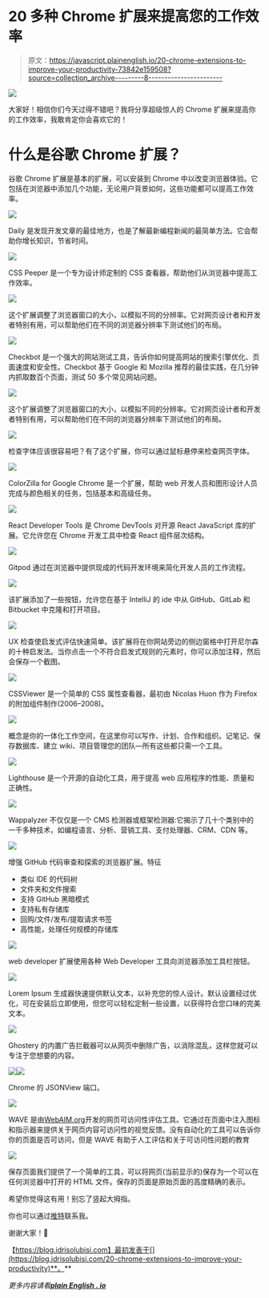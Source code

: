# 20 多种 Chrome 扩展来提高您的工作效率

> 原文：<https://javascript.plainenglish.io/20-chrome-extensions-to-improve-your-productivity-73842e159508?source=collection_archive---------8----------------------->

![](img/c54f645a8bc5b4e3ef87c90c4a89875b.png)

大家好！相信你们今天过得不错吧？我将分享超级惊人的 Chrome 扩展来提高你的工作效率，我敢肯定你会喜欢它的！

# 什么是谷歌 Chrome 扩展？

谷歌 Chrome 扩展是基本的扩展，可以安装到 Chrome 中以改变浏览器体验。它包括在浏览器中添加几个功能，无论用户背景如何，这些功能都可以提高工作效率。

![](img/844c546dfa63e9e3c6cff73045d67af6.png)

Daily 是发现开发文章的最佳地方，也是了解最新编程新闻的最简单方法。它会帮助你增长知识，节省时间。

![](img/aeee0243f3c8959ebabcef042dd06538.png)

CSS Peeper 是一个专为设计师定制的 CSS 查看器，帮助他们从浏览器中提高工作效率。

![](img/d31808d20d1006b0e77f12e833034830.png)

这个扩展调整了浏览器窗口的大小，以模拟不同的分辨率。它对网页设计者和开发者特别有用，可以帮助他们在不同的浏览器分辨率下测试他们的布局。

![](img/4008c88ae10db9dede3633013316eb93.png)

Checkbot 是一个强大的网站测试工具，告诉你如何提高网站的搜索引擎优化、页面速度和安全性。Checkbot 基于 Google 和 Mozilla 推荐的最佳实践，在几分钟内抓取数百个页面，测试 50 多个常见网站问题。

![](img/e42929d41e51ea93d63636d9f0f14899.png)

这个扩展调整了浏览器窗口的大小，以模拟不同的分辨率。它对网页设计者和开发者特别有用，可以帮助他们在不同的浏览器分辨率下测试他们的布局。

![](img/ebdc5a27a5fb7e20c7f75cfe757e684f.png)

检查字体应该很容易吧？有了这个扩展，你可以通过鼠标悬停来检查网页字体。

![](img/9568644483d34af74e94947e8ba61167.png)

ColorZilla for Google Chrome 是一个扩展，帮助 web 开发人员和图形设计人员完成与颜色相关的任务，包括基本和高级任务。

![](img/ceedef88b0caa8f001577117a4680b9a.png)

React Developer Tools 是 Chrome DevTools 对开源 React JavaScript 库的扩展。它允许您在 Chrome 开发工具中检查 React 组件层次结构。

![](img/2f3287007242a806c15408473f704ea7.png)

Gitpod 通过在浏览器中提供现成的代码开发环境来简化开发人员的工作流程。

![](img/27a5b62c8ec7f041620f44865ed1f59a.png)

该扩展添加了一些按钮，允许您在基于 IntelliJ 的 ide 中从 GitHub、GitLab 和 Bitbucket 中克隆和打开项目。

![](img/d5f7119439df30e6be38185a8840aa0b.png)

UX 检查使启发式评估快速简单。该扩展将在你网站旁边的侧边窗格中打开尼尔森的十种启发法。当你点击一个不符合启发式规则的元素时，你可以添加注释，然后会保存一个截图。

![](img/d048b81d694e055cce3bfbfcc8e070f9.png)

CSSViewer 是一个简单的 CSS 属性查看器，最初由 Nicolas Huon 作为 Firefox 的附加组件制作(2006–2008)。

![](img/5bf75e9779322c6bcdef5729fa3c87e2.png)

概念是你的一体化工作空间，在这里你可以写作、计划、合作和组织。记笔记、保存数据库、建立 wiki、项目管理您的团队—所有这些都只需一个工具。

![](img/0c31008dfa393d7351793316780fef44.png)

Lighthouse 是一个开源的自动化工具，用于提高 web 应用程序的性能、质量和正确性。

![](img/ccb66177c0c29e4d6c87536a6547e28a.png)

Wappalyzer 不仅仅是一个 CMS 检测器或框架检测器:它揭示了几十个类别中的一千多种技术，如编程语言、分析、营销工具、支付处理器、CRM、CDN 等。

![](img/ea436085da720ae73ddd9ab48ef7ea47.png)

增强 GitHub 代码审查和探索的浏览器扩展。特征

*   类似 IDE 的代码树
*   文件夹和文件搜索
*   支持 GitHub 黑暗模式
*   支持私有存储库
*   回购/文件/发布/提取请求书签
*   高性能，处理任何规模的存储库

![](img/c1a50fe1fd88bd80993478f38be1fd22.png)

web developer 扩展使用各种 Web Developer 工具向浏览器添加工具栏按钮。

![](img/4e2b3fd0369b2f5aad3786012b2b5f86.png)

Lorem Ipsum 生成器快速提供默认文本，以补充您的惊人设计。默认设置经过优化，可在安装后立即使用，但您可以轻松定制一些设置，以获得符合您口味的完美文本。

![](img/d09e97ef1324c50eac2c655ed8830537.png)

Ghostery 的内置广告拦截器可以从网页中删除广告，以消除混乱，这样您就可以专注于您想要的内容。

![](img/d96a1113d40101283bc97e7f149d4eec.png)![](img/ede9146ed7b5fc744af54ed387d7cc7b.png)

Chrome 的 JSONView 端口。

![](img/40eb74ffe334401574479567788c119f.png)

WAVE 是由[WebAIM.org](http://WebAIM.org)开发的网页可访问性评估工具。它通过在页面中注入图标和指示器来提供关于网页内容可访问性的视觉反馈。没有自动化的工具可以告诉你你的页面是否可访问，但是 WAVE 有助于人工评估和关于可访问性问题的教育

![](img/5e40fe1b852ac02ae1cd71923d164896.png)

保存页面我们提供了一个简单的工具，可以将网页(当前显示的)保存为一个可以在任何浏览器中打开的 HTML 文件。保存的页面是原始页面的高度精确的表示。

希望你觉得这有用！别忘了竖起大拇指。

你也可以通过[推特](https://twitter.com/olanetsoft)联系我。

谢谢大家！🎉

【https://blog.idrisolubisi.com】最初发表于[](https://blog.idrisolubisi.com/20-chrome-extensions-to-improve-your-productivity)**。**

**更多内容请看*[***plain English . io***](http://plainenglish.io/)*